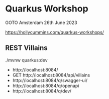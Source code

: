 # Quarkus Workshop

GOTO Amsterdam 26th June 2023

https://hollycummins.com/quarkus-workshops/

## REST Villains

./mvnw quarkus:dev

- http://localhost:8084/
- GET http://localhost:8084/api/villains
- http://localhost:8084/q/swagger-ui/
- http://localhost:8084/q/openapi
- http://localhost:8084/q/dev/
